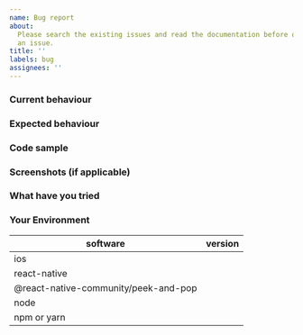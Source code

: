 ```yaml
---
name: Bug report
about:
  Please search the existing issues and read the documentation before opening
  an issue.
title: ''
labels: bug
assignees: ''
---
```


<!-- Issues that don't use this template are likely to be closed. -->

### Current behaviour

<!-- What's currently happening? -->

### Expected behaviour

<!-- What do you expect to happen? If there is an error, provide the complete error message with stack trace. -->

### Code sample

<!-- Provide a complete code sample that could be run to reproduce the issue, ideally in repo on github. -->

### Screenshots (if applicable)

<!-- Include screenshots if there's a bug in the layout. -->

### What have you tried

<!-- List down the steps you have tried to fix or identify the issue and links to any related issues you found. -->

### Your Environment

| software                             | version |
| ------------------------------------ | ------- |
| ios                                  |
| react-native                         |
| @react-native-community/peek-and-pop |
| node                                 |
| npm or yarn                          |
